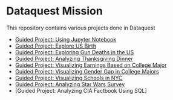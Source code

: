 # Dataquest Mission
This repository contains various projects done in Dataquest

- [Guided Project: Using Jupyter Notebook](https://github.com/lyustefan/Python/blob/master/Jupyter.ipynb)
- [Guided Project: Explore US Birth](https://github.com/lyustefan/Python/blob/master/US_birth.ipynb)
- [Guided Project: Exploring Gun Deaths in the US](https://github.com/lyustefan/Python/blob/master/gun_deaths.ipynb)
- [Guided Project: Analyzing Thanksgiving Dinner](https://github.com/lyustefan/Python/blob/master/Thanksgiving.ipynb)
- [Guided Project: Visualizing Earnings Based on College Major](https://github.com/lyustefan/Python/blob/master/college_major.ipynb)
- [Guided Project: Visualizing Gender Gap in College Majors](https://github.com/lyustefan/Python/blob/master/Gender_Gap.ipynb)
- [Guided Project: Visualizing Schools in NYC](https://github.com/lyustefan/Python/blob/master/Schools.ipynb)
- [Guided Project: Analyzing Star Wars Survey](https://github.com/lyustefan/Python/blob/master/starwars.ipynb)
- [Guided Project: Analyzing CIA Factbook Using SQL]
